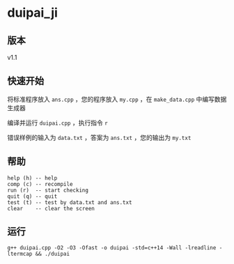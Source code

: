 # duipai_ji
## 版本
v1.1
## 快速开始
将标准程序放入 `ans.cpp` ，您的程序放入 `my.cpp` ，在 `make_data.cpp` 中编写数据生成器

编译并运行 `duipai.cpp` ，执行指令 `r` 

错误样例的输入为 `data.txt` ，答案为 `ans.txt` ，您的输出为 `my.txt`
## 帮助
```
help (h) -- help
comp (c) -- recompile
run (r)  -- start checking
quit (q) -- quit
test (t) -- test by data.txt and ans.txt
clear    -- clear the screen
```

## 运行
``g++ duipai.cpp -O2 -O3 -Ofast -o duipai -std=c++14 -Wall -lreadline -ltermcap && ./duipai``